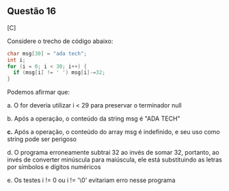 

## Questão 16
[C]

Considere o trecho de código abaixo:
```c
char msg[30] = "ada tech";
int i;
for (i = 0; i < 30; i++) {
  if (msg[i] != ' ') msg[i]-=32;
}
```
Podemos afirmar que:

a. O for deveria utilizar i < 29 para preservar o terminador null

b. Após a operação, o conteúdo da string msg é "ADA TECH"

**c.** Após a operação, o conteúdo do array msg é indefinido, e seu uso como string pode ser perigoso

d. O programa erroneamente subtrai 32 ao invés de somar 32, portanto, ao invés de converter minúscula para maiúscula, ele está substituindo as letras por símbolos e dígitos numéricos

e. Os testes i != 0 ou i != '\0' evitariam erro nesse programa



